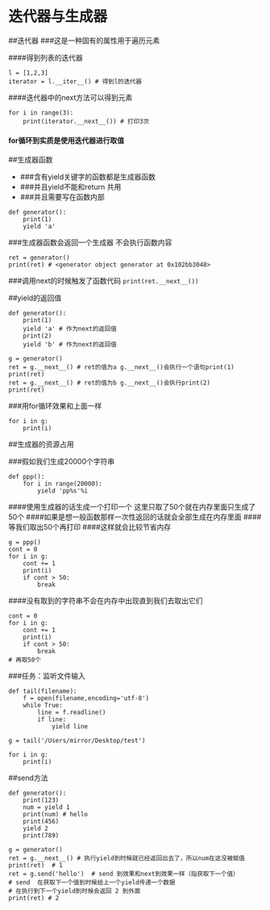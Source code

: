 # 迭代器与生成器

##迭代器
###这是一种固有的属性用于遍历元素

####得到列表的迭代器
```
l = [1,2,3]
iterator = l.__iter__() # 得到l的迭代器
```
####迭代器中的next方法可以得到元素
```
for i in range(3):
    print(iterator.__next__()) # 打印3次
```
#### for循环到实质是使用迭代器进行取值


##生成器函数 

* ###含有yield关键字的函数都是生成器函数
* ###并且yield不能和return 共用
* ###并且需要写在函数内部

```
def generator():
    print(1)
    yield 'a'
```
###生成器函数会返回一个生成器 不会执行函数内容
```
ret = generator() 
print(ret) # <generator object generator at 0x102bb3048>
```
###调用next的时候触发了函数代码
`print(ret.__next__()) `

##yield的返回值
```
def generator():
    print(1)
    yield 'a' # 作为next的返回值
    print(2)
    yield 'b' # 作为next的返回值

g = generator()
ret = g.__next__() # ret的值为a g.__next__()会执行一个语句print(1)
print(ret)
ret = g.__next__() # ret的值为b g.__next__()会执行print(2)
print(ret)
```
###用for循环效果和上面一样
```
for i in g:
    print(i)
```
##生成器的资源占用

###假如我们生成20000个字符串
```
def ppp():
    for i in range(20000):
        yield 'pp%s'%i
```

####使用生成器的话生成一个打印一个 这里只取了50个就在内存里面只生成了50个
####如果是想一般函数那样一次性返回的话就会全部生成在内存里面
####等我们取出50个再打印
####这样就会比较节省内存
```
g = ppp()
cont = 0
for i in g:
    cont += 1
    print(i)
    if cont > 50:
        break
```
####没有取到的字符串不会在内存中出现直到我们去取出它们
```
cont = 0
for i in g:
    cont += 1
    print(i)
    if cont > 50:
        break
# 再取50个
```
###任务：监听文件输入
```
def tail(filename):
    f = open(filename,encoding='utf-8')
    while True:
        line = f.readline()
        if line:
            yield line

g = tail('/Users/mirror/Desktop/test')

for i in g:
    print(i)
```

##send方法

```
def generator():
    print(123)
    num = yield 1
    print(num) # hello
    print(456)
    yield 2
    print(789)

g = generator()
ret = g.__next__() # 执行yield到时候就已经返回出去了，所以num在这没被赋值
print(ret)  # 1
ret = g.send('hello')  # send 到效果和next到效果一样（指获取下一个值）
# send  在获取下一个值到时候给上一个yield传递一个数据
# 在执行到下一个yield到时候会返回 2 到外面
print(ret) # 2

```
